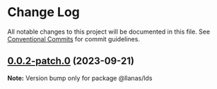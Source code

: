 # Change Log

All notable changes to this project will be documented in this file.
See [Conventional Commits](https://conventionalcommits.org) for commit guidelines.

## [0.0.2-patch.0](https://github.com/llanas-web/llanas-ds/compare/v0.0.1-alpha.7...v0.0.2-patch.0) (2023-09-21)

**Note:** Version bump only for package @llanas/lds
